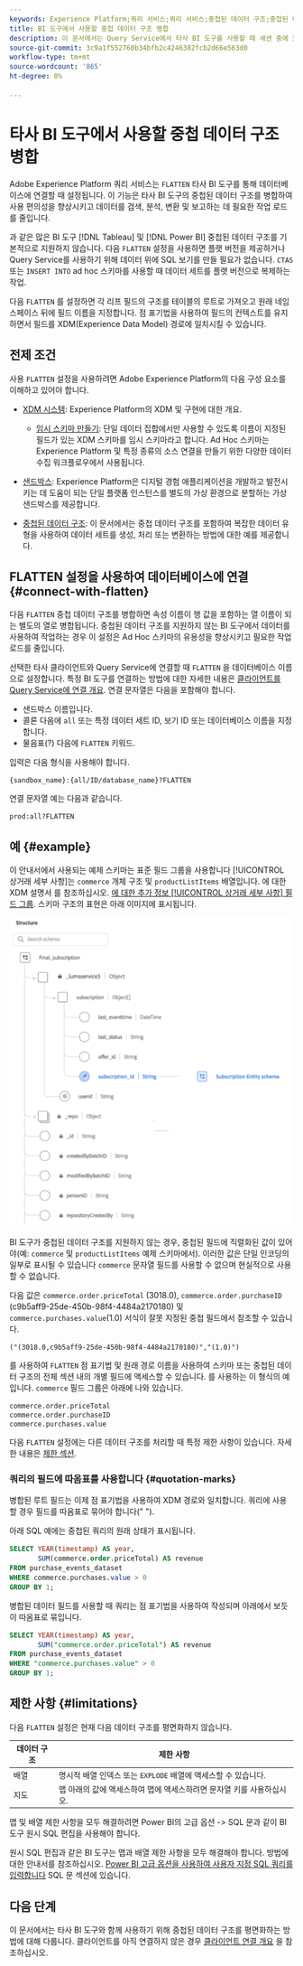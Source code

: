 ```yaml
---
keywords: Experience Platform;쿼리 서비스;쿼리 서비스;중첩된 데이터 구조;중첩된 데이터;평면화;중첩된 데이터 평면화;
title: BI 도구에서 사용할 중첩 데이터 구조 병합
description: 이 문서에서는 Query Service에서 타사 BI 도구를 사용할 때 세션 중에 모든 테이블 및 보기에 대한 XDM 스키마를 평면화하는 방법을 설명합니다.
source-git-commit: 3c9a1f552760b34bfb2c4246382fcb2d66e563d0
workflow-type: tm+mt
source-wordcount: '865'
ht-degree: 0%

---
```


# 타사 BI 도구에서 사용할 중첩 데이터 구조 병합

Adobe Experience Platform 쿼리 서비스는 `FLATTEN` 타사 BI 도구를 통해 데이터베이스에 연결할 때 설정됩니다. 이 기능은 타사 BI 도구의 중첩된 데이터 구조를 병합하여 사용 편의성을 향상시키고 데이터를 검색, 분석, 변환 및 보고하는 데 필요한 작업 로드를 줄입니다.

과 같은 많은 BI 도구 [!DNL Tableau] 및 [!DNL Power BI] 중첩된 데이터 구조를 기본적으로 지원하지 않습니다. 다음 `FLATTEN` 설정을 사용하면 플랫 버전을 제공하거나 Query Service를 사용하기 위해 데이터 위에 SQL 보기를 만들 필요가 없습니다. `CTAS` 또는 `INSERT INTO` ad hoc 스키마를 사용할 때 데이터 세트를 플랫 버전으로 복제하는 작업.

다음 `FLATTEN` 를 설정하면 각 리프 필드의 구조를 테이블의 루트로 가져오고 원래 네임스페이스 뒤에 필드 이름을 지정합니다. 점 표기법을 사용하여 필드의 컨텍스트를 유지하면서 필드를 XDM(Experience Data Model) 경로에 일치시킬 수 있습니다.

## 전제 조건

사용 `FLATTEN` 설정을 사용하려면 Adobe Experience Platform의 다음 구성 요소를 이해하고 있어야 합니다.

* [XDM 시스템](../../xdm/home.md): Experience Platform의 XDM 및 구현에 대한 개요.

   * [임시 스키마 만들기](../../xdm/tutorials/ad-hoc.md): 단일 데이터 집합에서만 사용할 수 있도록 이름이 지정된 필드가 있는 XDM 스키마를 임시 스키마라고 합니다. Ad Hoc 스키마는 Experience Platform 및 특정 종류의 소스 연결을 만들기 위한 다양한 데이터 수집 워크플로우에서 사용됩니다.

* [샌드박스](../../sandboxes/home.md): Experience Platform은 디지털 경험 애플리케이션을 개발하고 발전시키는 데 도움이 되는 단일 플랫폼 인스턴스를 별도의 가상 환경으로 분할하는 가상 샌드박스를 제공합니다.

* [중첩된 데이터 구조](./nested-data-structures.md): 이 문서에서는 중첩 데이터 구조를 포함하여 복잡한 데이터 유형을 사용하여 데이터 세트를 생성, 처리 또는 변환하는 방법에 대한 예를 제공합니다.

## FLATTEN 설정을 사용하여 데이터베이스에 연결 {#connect-with-flatten}

다음 `FLATTEN` 중첩 데이터 구조를 병합하면 속성 이름이 행 값을 포함하는 열 이름이 되는 별도의 열로 병합됩니다. 중첩된 데이터 구조를 지원하지 않는 BI 도구에서 데이터를 사용하여 작업하는 경우 이 설정은 Ad Hoc 스키마의 유용성을 향상시키고 필요한 작업 로드를 줄입니다.

선택한 타사 클라이언트와 Query Service에 연결할 때 `FLATTEN` 을 데이터베이스 이름으로 설정합니다. 특정 BI 도구를 연결하는 방법에 대한 자세한 내용은 [클라이언트를 Query Service에 연결 개요](../clients/overview.md). 연결 문자열은 다음을 포함해야 합니다.

* 샌드박스 이름입니다.
* 콜론 다음에 `all` 또는 특정 데이터 세트 ID, 보기 ID 또는 데이터베이스 이름을 지정합니다.
* 물음표(?) 다음에 `FLATTEN` 키워드.

입력은 다음 형식을 사용해야 합니다.

```terminal
{sandbox_name}:{all/ID/database_name}?FLATTEN
```

연결 문자열 예는 다음과 같습니다.

```terminal
prod:all?FLATTEN
```

## 예 {#example}

이 안내서에서 사용되는 예제 스키마는 표준 필드 그룹을 사용합니다 [!UICONTROL 상거래 세부 사항]는 `commerce` 개체 구조 및 `productListItems` 배열입니다. 에 대한 XDM 설명서 를 참조하십시오. [에 대한 추가 정보 [!UICONTROL 상거래 세부 사항] 필드 그룹](../../xdm/field-groups/event/commerce-details.md). 스키마 구조의 표현은 아래 이미지에 표시됩니다.

![다음을 포함하는 상거래 세부 사항 필드 그룹의 스키마 다이어그램입니다 `commerce` 및 `productListItems` 구조.](../images/best-practices/final-subscription-schema.png)

BI 도구가 중첩된 데이터 구조를 지원하지 않는 경우, 중첩된 필드에 직렬화된 값이 있어야(예: `commerce` 및 `productListItems` 예제 스키마에서). 이러한 값은 단일 인코딩의 일부로 표시될 수 있습니다 `commerce` 문자열 필드를 사용할 수 없으며 현실적으로 사용할 수 없습니다.

다음 값은 `commerce.order.priceTotal` (3018.0), `commerce.order.purchaseID` (c9b5aff9-25de-450b-98f4-4484a2170180) 및 `commerce.purchases.value`(1.0) 서식이 잘못 지정된 중첩 필드에서 참조할 수 있습니다.

```terminal
("(3018.0,c9b5aff9-25de-450b-98f4-4484a2170180)","(1.0)")
```

를 사용하여 `FLATTEN` 점 표기법 및 원래 경로 이름을 사용하여 스키마 또는 중첩된 데이터 구조의 전체 섹션 내의 개별 필드에 액세스할 수 있습니다. 를 사용하는 이 형식의 예입니다. `commerce` 필드 그룹은 아래에 나와 있습니다.

```terminal
commerce.order.priceTotal
commerce.order.purchaseID
commerce.purchases.value
```

다음 `FLATTEN` 설정에는 다른 데이터 구조를 처리할 때 특정 제한 사항이 있습니다. 자세한 내용은 [제한 섹션](#limitations).

### 쿼리의 필드에 따옴표를 사용합니다 {#quotation-marks}

병합된 루트 필드는 이제 점 표기법을 사용하여 XDM 경로와 일치합니다. 쿼리에 사용할 경우 필드를 따옴표로 묶어야 합니다(&quot; &quot;).

아래 SQL 예에는 중첩된 쿼리의 원래 상태가 표시됩니다.

```sql
SELECT YEAR(timestamp) AS year,
       SUM(commerce.order.priceTotal) AS revenue
FROM purchase_events_dataset
WHERE commerce.purchases.value > 0
GROUP BY 1;
```

병합된 데이터 필드를 사용할 때 쿼리는 점 표기법을 사용하여 작성되며 아래에서 보듯이 따옴표로 묶입니다.

```sql
SELECT YEAR(timestamp) AS year,
       SUM("commerce.order.priceTotal") AS revenue
FROM purchase_events_dataset
WHERE "commerce.purchases.value" > 0
GROUP BY 1;
```

## 제한 사항 {#limitations}

다음 `FLATTEN` 설정은 현재 다음 데이터 구조를 평면화하지 않습니다.

| 데이터 구조 | 제한 사항 |
|---|---|
| 배열 | 명시적 배열 인덱스 또는 `EXPLODE` 배열에 액세스할 수 있습니다. |
| 지도 | 맵 아래의 값에 액세스하여 맵에 액세스하려면 문자열 키를 사용하십시오. |

맵 및 배열 제한 사항을 모두 해결하려면 Power BI의 고급 옵션 -> SQL 문과 같이 BI 도구 원시 SQL 편집을 사용해야 합니다.

원시 SQL 편집과 같은 BI 도구는 맵과 배열 제한 사항을 모두 해결해야 합니다. 방법에 대한 안내서를 참조하십시오. [Power BI 고급 옵션을 사용하여 사용자 지정 SQL 쿼리를 입력합니다](https://experienceleague.adobe.com/docs/experience-platform/query/clients/power-bi.html#import-tables-using-custom-sql) SQL 문 섹션에 있습니다.

## 다음 단계

이 문서에서는 타사 BI 도구와 함께 사용하기 위해 중첩된 데이터 구조를 평면화하는 방법에 대해 다룹니다. 클라이언트를 아직 연결하지 않은 경우 [클라이언트 연결 개요](../clients/overview.md) 을 참조하십시오.
